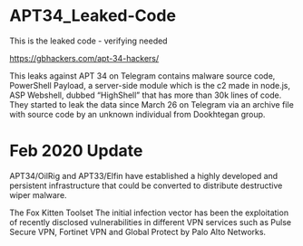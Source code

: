 # APT34_Leaked-Code
This is the leaked code - verifying needed

https://gbhackers.com/apt-34-hackers/


This leaks against APT 34 on Telegram contains malware source code, PowerShell Payload, a server-side module which is the c2 made in node.js, ASP Webshell, dubbed “HighShell” that has more than 30k lines of code.
They started to leak the data since March 26 on Telegram via an archive file with source code by an unknown individual from Dookhtegan group.



# Feb 2020 Update

APT34/OilRig and APT33/Elfin have established a highly developed and persistent infrastructure that could be converted to distribute destructive wiper malware.

The Fox Kitten Toolset
The initial infection vector has been the exploitation of recently disclosed vulnerabilities in different VPN services such as Pulse Secure VPN, Fortinet VPN and Global Protect by Palo Alto Networks.
